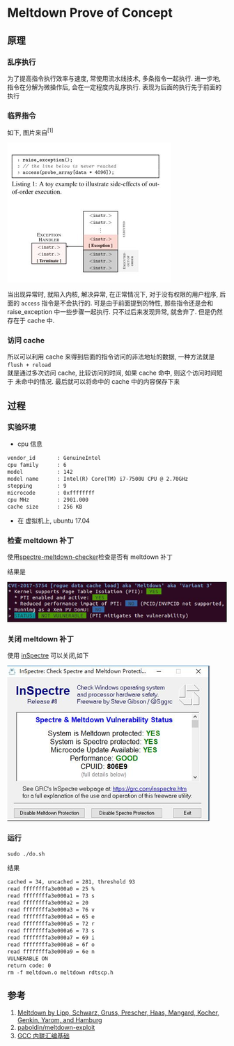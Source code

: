 # Meltdown Prove of Concept
## 原理
### 乱序执行
为了提高指令执行效率与速度, 常使用流水线技术, 多条指令一起执行. 进一步地, 指令在分解为微操作后, 会在一定程度内乱序执行. 表现为后面的执行先于前面的执行
### 临界指令
如下, 图片来自<sup>[1]</sup>

![](src/transient.jpg)

当出现异常时, 就陷入内核, 解决异常, 在正常情况下, 对于没有权限的用户程序, 后面的 `access` 指令是不会执行的. 可是由于前面提到的特性, 那些指令还是会和 raise_exception 中一些步骤一起执行.
只不过后来发现异常, 就舍弃了. 但是仍然存在于 cache 中.
### 访问 cache
所以可以利用 cache 来得到后面的指令访问的非法地址的数据, 一种方法就是 `flush + reload`  
就是通过多次访问 cache, 比较访问的时间, 如果 cache 命中, 则这个访问时间短于 未命中的情况. 最后就可以将命中的 cache 中的内容保存下来


## 过程
### 实验环境
* cpu 信息
```
vendor_id       : GenuineIntel
cpu family      : 6
model           : 142
model name      : Intel(R) Core(TM) i7-7500U CPU @ 2.70GHz
stepping        : 9
microcode       : 0xffffffff
cpu MHz         : 2901.000
cache size      : 256 KB
```
* 在 虚拟机上, ubuntu 17.04

### 检查 meltdown 补丁
使用[spectre-meltdown-checker](https://github.com/speed47/spectre-meltdown-checker.git)检查是否有 meltdown 补丁

结果是

![](src/patch-check.jpg)

### 关闭 meltdown 补丁
使用 [inSpectre](https://grc.com/inspectre.htm) 可以关闭,如下

![](src/patch-toggle.jpg)

### 运行
```shell
sudo ./do.sh
```
结果
```
cached = 34, uncached = 281, threshold 93
read ffffffffa3e000a0 = 25 %
read ffffffffa3e000a1 = 73 s
read ffffffffa3e000a2 = 20  
read ffffffffa3e000a3 = 76 v
read ffffffffa3e000a4 = 65 e
read ffffffffa3e000a5 = 72 r
read ffffffffa3e000a6 = 73 s
read ffffffffa3e000a7 = 69 i
read ffffffffa3e000a8 = 6f o
read ffffffffa3e000a9 = 6e n
VULNERABLE ON
return code: 0
rm -f meltdown.o meltdown rdtscp.h

```
## 参考
1.  [Meltdown by Lipp, Schwarz, Gruss, Prescher, Haas, Mangard, Kocher, Genkin, Yarom, and Hamburg](https://meltdownattack.com/meltdown.pdf)
2.  [paboldin/meltdown-exploit](https://github.com/paboldin/meltdown-exploit)
3.  [GCC 内联汇编基础](https://www.jianshu.com/p/1782e14a0766)

